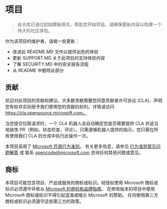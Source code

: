 # 项目

> 此仓库已通过初始模板填充，帮助您开始项目。请确保更新内容以构建一个伟大的社区体验。

作为该项目的维护者，请做一些更新：

- 改进此 README.MD 文件以提供出色的体验
- 更新 SUPPORT.MD 关于此项目的支持体验内容
- 了解 SECURITY.MD 中的安全报告流程
- 从 README 中删除此部分

## 贡献

欢迎对此项目的贡献和建议。大多数贡献需要您同意贡献者许可协议 (CLA)，声明您有权并实际授予我们使用您的贡献的权利。详情请访问 https://cla.opensource.microsoft.com。

当您提交拉取请求时，一个 CLA 机器人会自动确定您是否需要提供 CLA 并适当地装饰 PR（例如，状态检查，评论）。只需遵循机器人提供的指示。您只需在所有使用我们 CLA 的仓库中执行此操作一次。

本项目采用了 [Microsoft 开源行为准则](https://opensource.microsoft.com/codeofconduct/)。
有关更多信息，请参见 [行为准则常见问题解答](https://opensource.microsoft.com/codeofconduct/faq/) 或
联系 [opencode@microsoft.com](mailto:opencode@microsoft.com) 咨询任何其他问题或意见。

## 商标

本项目可能包含项目、产品或服务的商标或标识。经授权使用 Microsoft 商标或标识必须遵守并依从 
[Microsoft 的商标和品牌指南](https://www.microsoft.com/en-us/legal/intellectualproperty/trademarks/usage/general)。
在修改版本的项目中使用 Microsoft 商标或标识不得引起混淆或暗示 Microsoft 的赞助。
任何使用第三方商标或标识必须遵守这些第三方的政策。